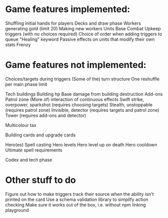 # Game features implemented:

Shuffling initial hands for players
Decks and draw phase
Workers generating gold (limit 20)
Making new workers
Units
Base
Combat
Upkeep triggers (with no choices required)
Choice of order when adding triggers to queue
"Healing" keyword
Passive effects on units that modify their own stats
Frenzy

# Game features not implemented:

Choices/targets during triggers
(Some of the) turn structure
One reshuffle per main phase limit

Tech buildings
Building hp
Base damage from building destruction
Add-ons
Patrol zone
(More of) interaction of continuous effects
Swift strike, overpower, sparkshot (requires choosing targets)
Stealth, unstoppable (requires patrol zone)
Invisible, detector (requires targets and patrol zone)
Tower (requires add-ons and detector)

Multicolour tax

Building cards and upgrade cards

Hero(es)
Spell casting
Hero levels
Hero level up on death
Hero cooldown
Ultimate spell requirements

Codex and tech phase

# Other stuff to do

Figure out how to make triggers track their source when the ability isn't printed on the card
Use a schema validation library to simplify action checking
Make sure it works out of the box, i.e. without npm linking playground
